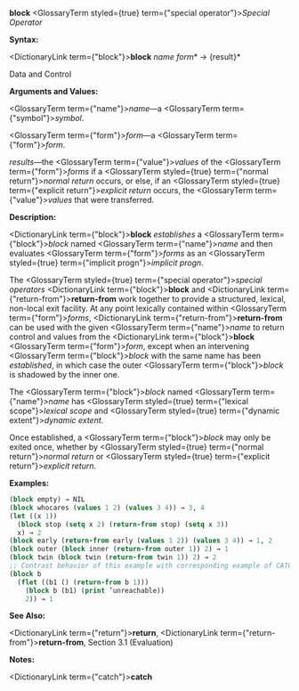 **block** <GlossaryTerm styled={true} term={"special operator"}><i>Special Operator</i></GlossaryTerm> 



**Syntax:** 



<DictionaryLink  term={"block"}><b>block</b></DictionaryLink> *name form*\* → \{result\}\* 



Data and Control 











**Arguments and Values:** 



<GlossaryTerm  term={"name"}><i>name</i></GlossaryTerm>—a <GlossaryTerm  term={"symbol"}><i>symbol</i></GlossaryTerm>. 



<GlossaryTerm  term={"form"}><i>form</i></GlossaryTerm>—a <GlossaryTerm  term={"form"}><i>form</i></GlossaryTerm>. 



*results*—the <GlossaryTerm  term={"value"}><i>values</i></GlossaryTerm> of the <GlossaryTerm  term={"form"}><i>forms</i></GlossaryTerm> if a <GlossaryTerm styled={true} term={"normal return"}><i>normal return</i></GlossaryTerm> occurs, or else, if an <GlossaryTerm styled={true} term={"explicit return"}><i>explicit return</i></GlossaryTerm> occurs, the <GlossaryTerm  term={"value"}><i>values</i></GlossaryTerm> that were transferred. 



**Description:** 



<DictionaryLink  term={"block"}><b>block</b></DictionaryLink> *establishes* a <GlossaryTerm  term={"block"}><i>block</i></GlossaryTerm> named <GlossaryTerm  term={"name"}><i>name</i></GlossaryTerm> and then evaluates <GlossaryTerm  term={"form"}><i>forms</i></GlossaryTerm> as an <GlossaryTerm styled={true} term={"implicit progn"}><i>implicit progn</i></GlossaryTerm>. 



The <GlossaryTerm styled={true} term={"special operator"}><i>special operators</i></GlossaryTerm> <DictionaryLink  term={"block"}><b>block</b></DictionaryLink> and <DictionaryLink  term={"return-from"}><b>return-from</b></DictionaryLink> work together to provide a structured, lexical, non-local exit facility. At any point lexically contained within <GlossaryTerm  term={"form"}><i>forms</i></GlossaryTerm>, <DictionaryLink  term={"return-from"}><b>return-from</b></DictionaryLink> can be used with the given <GlossaryTerm  term={"name"}><i>name</i></GlossaryTerm> to return control and values from the <DictionaryLink  term={"block"}><b>block</b></DictionaryLink> <GlossaryTerm  term={"form"}><i>form</i></GlossaryTerm>, except when an intervening <GlossaryTerm  term={"block"}><i>block</i></GlossaryTerm> with the same name has been *established*, in which case the outer <GlossaryTerm  term={"block"}><i>block</i></GlossaryTerm> is shadowed by the inner one. 



The <GlossaryTerm  term={"block"}><i>block</i></GlossaryTerm> named <GlossaryTerm  term={"name"}><i>name</i></GlossaryTerm> has <GlossaryTerm styled={true} term={"lexical scope"}><i>lexical scope</i></GlossaryTerm> and <GlossaryTerm styled={true} term={"dynamic extent"}><i>dynamic extent</i></GlossaryTerm>. 



Once established, a <GlossaryTerm  term={"block"}><i>block</i></GlossaryTerm> may only be exited once, whether by <GlossaryTerm styled={true} term={"normal return"}><i>normal return</i></GlossaryTerm> or <GlossaryTerm styled={true} term={"explicit return"}><i>explicit return</i></GlossaryTerm>. 

**Examples:**
```lisp
(block empty) → NIL 
(block whocares (values 1 2) (values 3 4)) → 3, 4 
(let ((x 1)) 
  (block stop (setq x 2) (return-from stop) (setq x 3)) 
  x) → 2 
(block early (return-from early (values 1 2)) (values 3 4)) → 1, 2 
(block outer (block inner (return-from outer 1)) 2) → 1 
(block twin (block twin (return-from twin 1)) 2) → 2 
;; Contrast behavior of this example with corresponding example of CATCH. 
(block b 
  (flet ((b1 () (return-from b 1))) 
    (block b (b1) (print ’unreachable)) 
    2)) → 1 
```
**See Also:** 



<DictionaryLink  term={"return"}><b>return</b></DictionaryLink>, <DictionaryLink  term={"return-from"}><b>return-from</b></DictionaryLink>, Section 3.1 (Evaluation) 



**Notes:** 















<DictionaryLink  term={"catch"}><b>catch</b></DictionaryLink> 



